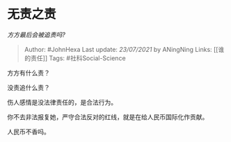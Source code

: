 # 无责之责
*方方最后会被追责吗?*

> Author: #JohnHexa
Last update: *23/07/2021* by ANingNing
Links: [[谁的责任]]
Tags: #社科Social-Science 

 
方方有什么责？

没责追什么责？

伤人感情是没法律责任的，是合法行为。

你不去非法报复她，严守合法反对的红线，就是在给人民币国际化作贡献。

人民币不香吗。



